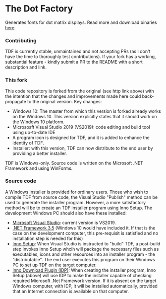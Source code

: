 # The Dot Factory
Generates fonts for dot matrix displays. Read more and download binaries [here](http://www.eran.io/the-dot-factory-an-lcd-font-and-image-generator/).

### Contributing
TDF is currently stable, unmaintained and not accepting PRs (as I don't have the time to thoroughly test contributions). 
If your fork has a working, substantial feature - kindly submit a PR to the README with a short description and link.

### This fork 
This code repository is forked from the original (see http link above) with the intention that the changes and improvements made here could back-propagate to the original version. Key changes:
- Windows 10: The master from which this version is forked already works on the Windows 10. This version explicitly states that it should work on the Windows 10 platform. 
- Micrososft Visual Studio 2019 (VS2019): code editing and build tool using up-to-date IDE
- A program icon is designed for TDF, and it is added to enhance the identity of TDF.
- Installer: with this version, TDF can now distribute to the end user by providing a better installer. 

TDF is Windows-only. Source code is written on the Microsoft .NET Framework and using WinForms. 

### Source code 
A Windows installer is provided for ordinary users. Those who wish to compile TDF from source code, the Visual Studio "Publish" method can be used to generate the installer program. However, a more satisfactory method will be to create an TDF installer program using Inno Setup. The development Windows PC should also have these installed:
- [Microsoft Visual Studio](https://visualstudio.microsoft.com/thank-you-downloading-visual-studio/?sku=Community&rel=16): current version is VS2019. 
- [.NET Framework 3.5](https://docs.microsoft.com/en-us/dotnet/framework/install/dotnet-35-windows-10) (Windows 10 would have included it. If that is the case on the development computer, this pre-requisit is satisfied and no installation step is needed for this)
- [Inno Setup](https://jrsoftware.org/isinfo.php): When Visual Studio is instructed to "build" TDF, a post-build step invokes Inno Setup whcih will package the necessary files such as executables, icons and other resources into an installer program - the "distributable". The end user executes this program on their Windows PC to set up TDF on the target computer. 
- [Inno Download Plugin (IDP)](https://mitrichsoftware.wordpress.com/inno-setup-tools/inno-download-plugin/): When creating the installer program, Inno Setup (above) will use IDP to make the installer capable of checking required Microsoft .Net Framework version. If it is absent on the target Windows computer, with IDP, it will be installed automatically, provided that an Internet connection is available on that computer. 
